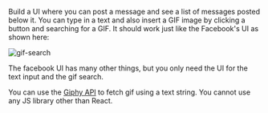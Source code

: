 Build a UI where you can post a message and see a list of messages posted below it.
You can type in a text and also insert a GIF image by
clicking a button and searching for a GIF. It should work just
like the Facebook's UI as shown here:

![gif-search](https://user-images.githubusercontent.com/1707078/38495982-59f2d1f2-3c19-11e8-9805-20e2b5436898.gif)

The facebook UI has many other things, but you only need the UI for the text input and the gif search.

You can use the [Giphy API](https://developers.giphy.com/) to fetch gif using a text string.
You cannot use any JS library other than React.
